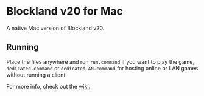 # Blockland v20 for Mac
A native Mac version of Blockland v20.

## Running
Place the files anywhere and run `run.command` if you want to play the game, `dedicated.command` or `dedicatedLAN.command` for hosting online or LAN games without running a client.

For more info, check out the [wiki.](https://github.com/Ahe4d/blockland-20-mac/wiki)
